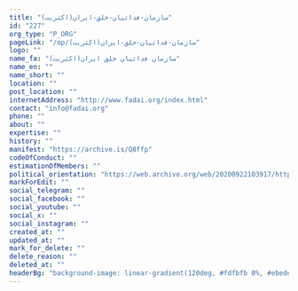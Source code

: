 ```yaml
---
title: "سازمان-فدائیان-خلق-ایران(اکثریت)"
id: "227"
org_type: "P_ORG"
pageLink: "/op/سازمان-فدائیان-خلق-ایران(اکثریت)"
logo: ""
name_fa: "سازمان فدائیان خلق ایران(اکثریت)"
name_en: ""
name_short: ""
location: ""
post_location: ""
internetAddress: "http://www.fadai.org/index.html"
contact: "info@fadai.org"
phone: ""
about: ""
expertise: ""
history: ""
manifest: "https://archive.is/Q8ffp"
codeOfConduct: ""
estimationOfMembers: ""
political_orientation: "https://web.archive.org/web/20200922103917/https://iran-archive.com/start/310"
markForEdit: ""
social_telegram: ""
social_facebook: ""
social_youtube: ""
social_x: ""
social_instagram: ""
created_at: ""
updated_at: ""
mark_for_delete: ""
delete_reason: ""
deleted_at: ""
headerBg: "background-image: linear-gradient(120deg, #fdfbfb 0%, #ebedee 100%);"
---
```

